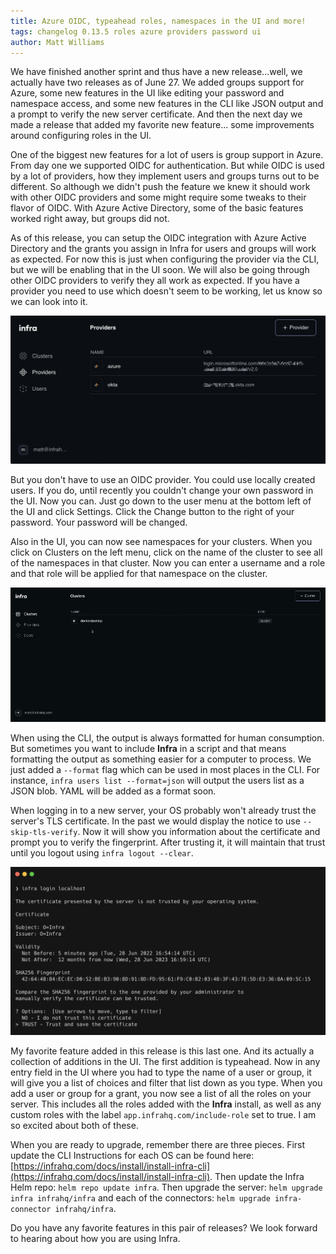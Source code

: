 ```yaml
---
title: Azure OIDC, typeahead roles, namespaces in the UI and more!
tags: changelog 0.13.5 roles azure providers password ui
author: Matt Williams
---
```

We have finished another sprint and thus have a new release...well, we actually have two releases as of June 27. We added groups support for Azure, some new features in the UI like editing your password and namespace access, and some new features in the CLI like JSON output and a prompt to verify the new server certificate. And then the next day we made a release that added my favorite new feature... some improvements around configuring roles in the UI.

One of the biggest new features for a lot of users is group support in Azure. From day one we supported OIDC for authentication. But while OIDC is used by a lot of providers, how they implement users and groups turns out to be different. So although we didn't push the feature we knew it should work with other OIDC providers and some might require some tweaks to their flavor of OIDC. With Azure Active Directory, some of the basic features worked right away, but groups did not.

As of this release, you can setup the OIDC integration with Azure Active Directory and the grants you assign in Infra for users and groups will work as expected. For now this is just when configuring the provider via the CLI, but we will be enabling that in the UI soon. We will also be going through other OIDC providers to verify they all work as expected. If you have a provider you need to use which doesn't seem to be working, let us know so we can look into it.

![Azure OIDC](/assets/img/changelog135-azureoidc.png)

But you don't have to use an OIDC provider. You could use locally created users. If you do, until recently you couldn't change your own password in the UI. Now you can. Just go down to the user menu at the bottom left of the UI and click Settings. Click the Change button to the right of your password. Your password will be changed.

Also in the UI, you can now see namespaces for your clusters. When you click on Clusters on the left menu, click on the name of the cluster to see all of the namespaces in that cluster. Now you can enter a username and a role and that role will be applied for that namespace on the cluster.

![Changing the password](/assets/img/changelog135-chpass.gif)

When using the CLI, the output is always formatted for human consumption. But sometimes you want to include **Infra** in a script and that means formatting the output as something easier for a computer to process. We just added a `--format` flag which can be used in most places in the CLI. For instance, `infra users list --format=json` will output the users list as a JSON blob. YAML will be added as a format soon.

When logging in to a new server, your OS probably won't already trust the server's TLS certificate. In the past we would display the notice to use `--skip-tls-verify`. Now it will show you information about the certificate and prompt you to verify the fingerprint. After trusting it, it will maintain that trust until you logout using `infra logout --clear`.

![Local Cert Trust](/assets/img/changelog135-localcerttrust.png)

My favorite feature added in this release is this last one. And its actually a collection of additions in the UI. The first addition is typeahead. Now in any entry field in the UI where you had to type the name of a user or group, it will give you a list of choices and filter that list down as you type. When you add a user or group for a grant, you now see a list of all the roles on your server. This includes all the roles added with the **Infra** install, as well as any custom roles with the label `app.infrahq.com/include-role` set to true. I am so excited about both of these.

When you are ready to upgrade, remember there are three pieces. First update the CLI
Instructions for each OS can be found here: [https://infrahq.com/docs/install/install-infra-cli](https://infrahq.com/docs/install/install-infra-cli). Then update the Infra Helm repo: `helm repo update infra`. Then upgrade the server: `helm upgrade infra infrahq/infra` and each of the connectors: `helm upgrade infra-connector infrahq/infra`.

Do you have any favorite features in this pair of releases? We look forward to hearing about how you are using Infra.